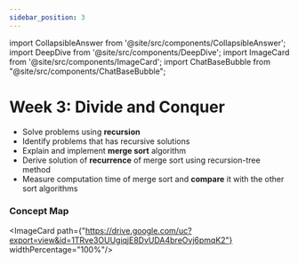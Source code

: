```yaml
---
sidebar_position: 3
---
```


import CollapsibleAnswer from '@site/src/components/CollapsibleAnswer';
import DeepDive from '@site/src/components/DeepDive';
import ImageCard from '@site/src/components/ImageCard';
import ChatBaseBubble from "@site/src/components/ChatBaseBubble";

# Week 3: Divide and Conquer

- Solve problems using **recursion**
- Identify problems that has recursive solutions
- Explain and implement **merge sort** algorithm
- Derive solution of **recurrence** of merge sort using recursion-tree method
- Measure computation time of merge sort and **compare** it with the other sort algorithms

<ChatBaseBubble/>

### Concept Map

<ImageCard path={"https://drive.google.com/uc?export=view&id=1TRve3OUUgiqjE8DvUDA4breOvj6pmqK2"} widthPercentage="100%"/>
